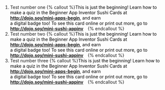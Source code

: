 1. Test number one
{% callout %}<span style="color: #000000; margin-right: 10px;">This is just the beginning! Learn how to make a quiz in the Beginner App Inventor Sushi Cards at <b>http://dojo.soy/mini-apps-begin</b>, and earn<br /> a digital badge too! To see this card online or print out more, go to <b>http://dojo.soy/mini-sushi-appinv</b> </span>
{% endcallout %}
2. Test number two {% callout %}<span style="color: #000000; margin-right: 10px;">This is just the beginning! Learn how to make a quiz in the Beginner App Inventor Sushi Cards at <b>http://dojo.soy/mini-apps-begin</b>, and earn<br /> a digital badge too! To see this card online or print out more, go to <b>http://dojo.soy/mini-sushi-appinv</b> </span>
{% endcallout %}
3. Test number three
 {% callout %}<span style="color: #000000; margin-right: 10px;">This is just the beginning! Learn how to make a quiz in the Beginner App Inventor Sushi Cards at <b>http://dojo.soy/mini-apps-begin</b>, and earn<br /> a digital badge too! To see this card online or print out more, go to <b>http://dojo.soy/mini-sushi-appinv</b> </span>
{% endcallout %}







